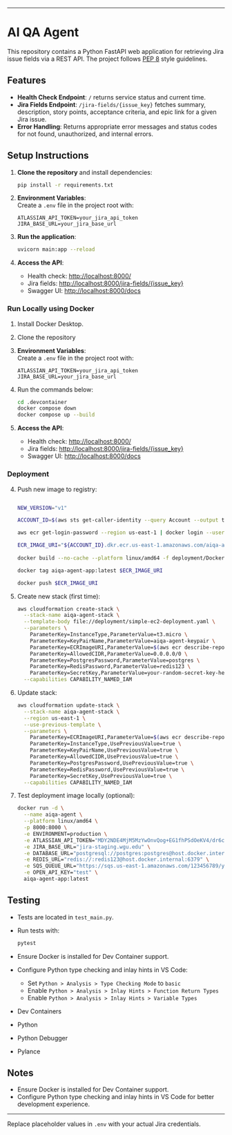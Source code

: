 
---

# AI QA Agent

This repository contains a Python FastAPI web application for retrieving Jira issue fields via a REST API. The project follows [PEP 8](https://peps.python.org/pep-0008/) style guidelines.

## Features

- **Health Check Endpoint**: `/` returns service status and current time.
- **Jira Fields Endpoint**: `/jira-fields/{issue_key}` fetches summary, description, story points, acceptance criteria, and epic link for a given Jira issue.
- **Error Handling**: Returns appropriate error messages and status codes for not found, unauthorized, and internal errors.

## Setup Instructions

1. **Clone the repository** and install dependencies:
    ```bash
    pip install -r requirements.txt
    ```

2. **Environment Variables**:  
   Create a `.env` file in the project root with:
    ```
    ATLASSIAN_API_TOKEN=your_jira_api_token
    JIRA_BASE_URL=your_jira_base_url
    ```

3. **Run the application**:
    ```bash
    uvicorn main:app --reload
    ```

4. **Access the API**:
    - Health check: [http://localhost:8000/](http://localhost:8000/)
    - Jira fields: [http://localhost:8000/jira-fields/{issue_key}](http://localhost:8000/jira-fields/{issue_key})
    - Swagger UI: [http://localhost:8000/docs](http://localhost:8000/docs)


### Run Locally using Docker

1. Install Docker Desktop.

2. Clone the repository

3. **Environment Variables**:  
   Create a `.env` file in the project root with:
    ```
    ATLASSIAN_API_TOKEN=your_jira_api_token
    JIRA_BASE_URL=your_jira_base_url
    ```

4. Run the commands below:
    ```bash
    cd .devcontainer
    docker compose down
    docker compose up --build
    ```

5. **Access the API**:
    - Health check: [http://localhost:8000/](http://localhost:8000/)
    - Jira fields: [http://localhost:8000/jira-fields/{issue_key}](http://localhost:8000/jira-fields/{issue_key})
    - Swagger UI: [http://localhost:8000/docs](http://localhost:8000/docs)


### Deployment

4. Push new image to registry:
    ```bash
   
    NEW_VERSION="v1"
   
    ACCOUNT_ID=$(aws sts get-caller-identity --query Account --output text --region us-east-1)
    
    aws ecr get-login-password --region us-east-1 | docker login --username AWS --password-stdin ${ACCOUNT_ID}.dkr.ecr.us-east-1.amazonaws.com
 
    ECR_IMAGE_URI="${ACCOUNT_ID}.dkr.ecr.us-east-1.amazonaws.com/aiqa-agent-app:${NEW_VERSION}"
      
    docker build --no-cache --platform linux/amd64 -f deployment/Dockerfile.production -t aiqa-agent-app:latest .

    docker tag aiqa-agent-app:latest $ECR_IMAGE_URI
   
    docker push $ECR_IMAGE_URI
    ```

5. Create new stack (first time):
    ```bash
    aws cloudformation create-stack \
      --stack-name aiqa-agent-stack \
      --template-body file://deployment/simple-ec2-deployment.yaml \
      --parameters \
        ParameterKey=InstanceType,ParameterValue=t3.micro \
        ParameterKey=KeyPairName,ParameterValue=aiqa-agent-keypair \
        ParameterKey=ECRImageURI,ParameterValue=$(aws ecr describe-repositories --repository-name aiqa-agent-app --query 'repositories[0].repositoryUri' --output text):${NEW_VERSION} \
        ParameterKey=AllowedCIDR,ParameterValue=0.0.0.0/0 \
        ParameterKey=PostgresPassword,ParameterValue=postgres \
        ParameterKey=RedisPassword,ParameterValue=redis123 \
        ParameterKey=SecretKey,ParameterValue=your-random-secret-key-here \
      --capabilities CAPABILITY_NAMED_IAM

    ```

6. Update stack:
    ```bash
    aws cloudformation update-stack \
      --stack-name aiqa-agent-stack \
      --region us-east-1 \
      --use-previous-template \
      --parameters \
        ParameterKey=ECRImageURI,ParameterValue=$(aws ecr describe-repositories --repository-name aiqa-agent-app --query 'repositories[0].repositoryUri' --output text):${NEW_VERSION} \
        ParameterKey=InstanceType,UsePreviousValue=true \
        ParameterKey=KeyPairName,UsePreviousValue=true \
        ParameterKey=AllowedCIDR,UsePreviousValue=true \
        ParameterKey=PostgresPassword,UsePreviousValue=true \
        ParameterKey=RedisPassword,UsePreviousValue=true \
        ParameterKey=SecretKey,UsePreviousValue=true \
      --capabilities CAPABILITY_NAMED_IAM
    ```

7. Test deployment image locally (optional):
    ```bash
    docker run -d \
      --name aiqa-agent \
      --platform linux/amd64 \
      -p 8000:8000 \
      -e ENVIRONMENT=production \
      -e ATLASSIAN_API_TOKEN="MDY2NDE4MjM5MzYwOnvQog+EG1fhPSdOeKV4/dr6cDKR" \
      -e JIRA_BASE_URL="jira-staging.wgu.edu" \
      -e DATABASE_URL="postgresql://postgres:postgres@host.docker.internal:5432/aiqa_agent" \
      -e REDIS_URL="redis://:redis123@host.docker.internal:6379" \
      -e SQS_QUEUE_URL="https://sqs.us-east-1.amazonaws.com/123456789/your-queue" \
      -e OPEN_API_KEY="test" \
      aiqa-agent-app:latest
    ```
## Testing

- Tests are located in `test_main.py`.
- Run tests with:
    ```bash
    pytest
    ```

- Ensure Docker is installed for Dev Container support.
- Configure Python type checking and inlay hints in VS Code:
  - Set `Python > Analysis > Type Checking Mode` to `basic`
  - Enable `Python > Analysis > Inlay Hints > Function Return Types`
  - Enable `Python > Analysis > Inlay Hints > Variable Types`
- Dev Containers
- Python
- Python Debugger
- Pylance

## Notes

- Ensure Docker is installed for Dev Container support.
- Configure Python type checking and inlay hints in VS Code for better development experience.

---

Replace placeholder values in `.env` with your actual Jira credentials.